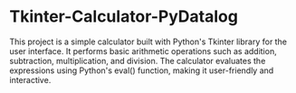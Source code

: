 # Tkinter-Calculator-PyDatalog
This project is a simple calculator built with Python's Tkinter library for the user interface. It performs basic arithmetic operations such as addition, subtraction, multiplication, and division. The calculator evaluates the expressions using Python's eval() function, making it user-friendly and interactive.
